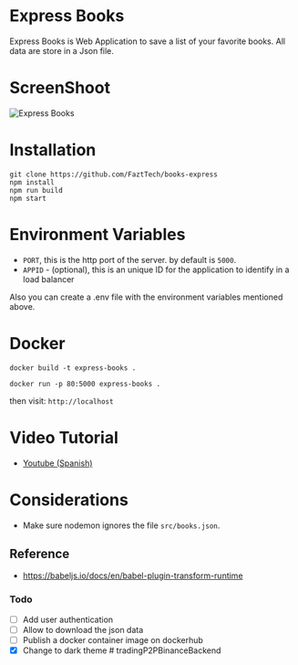 # Express Books

Express Books is Web Application to save a list of your favorite books. All data are store in a Json file.

# ScreenShoot

![Express Books](docs/screenshot.png)

# Installation

```shell
git clone https://github.com/FaztTech/books-express
npm install
npm run build
npm start
```

# Environment Variables

- `PORT`, this is the http port of the server. by default is `5000`.
- `APPID` - (optional), this is an unique ID for the application to identify in a load balancer

Also you can create a .env file with the environment variables mentioned above.

# Docker

```shell
docker build -t express-books .
```

```shell
docker run -p 80:5000 express-books .
```

then visit: `http://localhost`

# Video Tutorial

- [Youtube (Spanish)](https://youtu.be/IRqaH_jhyT8)

# Considerations

- Make sure nodemon ignores the file `src/books.json`.

## Reference

- https://babeljs.io/docs/en/babel-plugin-transform-runtime

### Todo

- [ ] Add user authentication
- [ ] Allow to download the json data
- [ ] Publish a docker container image on dockerhub
- [x] Change to dark theme
#   t r a d i n g P 2 P B i n a n c e B a c k e n d  
 